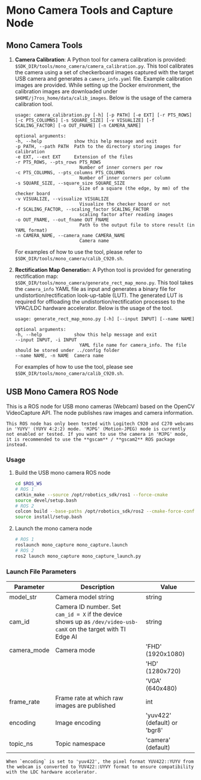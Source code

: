 Mono Camera Tools and Capture Node
==================================

## Mono Camera Tools

1. **Camera Calibration**: A Python tool for camera calibration is provided: `$SDK_DIR/tools/mono_camera/camera_calibration.py`. This tool calibrates the camera using a set of checkerboard images captured with the target USB camera and generates a `camera_info.yaml` file. Example calibration images are provided. While setting up the Docker environment, the calibration images are downloaded under `$HOME/j7ros_home/data/calib_images`. Below is the usage of the camera calibration tool. 
    ```
    usage: camera_calibration.py [-h] [-p PATH] [-e EXT] [-r PTS_ROWS] [-c PTS_COLUMNS] [-s SQUARE_SIZE] [-v VISUALIZE] [-f SCALING_FACTOR] [-o OUT_FNAME] [-n CAMERA_NAME]

    optional arguments:
    -h, --help            show this help message and exit
    -p PATH, --path PATH  Path to the directory storing images for calibration
    -e EXT, --ext EXT     Extension of the files
    -r PTS_ROWS, --pts_rows PTS_ROWS
                            Number of inner corners per row
    -c PTS_COLUMNS, --pts_columns PTS_COLUMNS
                            Number of inner corners per column
    -s SQUARE_SIZE, --square_size SQUARE_SIZE
                            Size of a square (the edge, by mm) of the checker board
    -v VISUALIZE, --visualize VISUALIZE
                            Visualize the checker board or not
    -f SCALING_FACTOR, --scaling_factor SCALING_FACTOR
                            scaling factor after reading images
    -o OUT_FNAME, --out_fname OUT_FNAME
                            Path to the output file to store result (in YAML format)
    -n CAMERA_NAME, --camera_name CAMERA_NAME
                            Camera name
    ```
    For examples of how to use the tool, please refer to `$SDK_DIR/tools/mono_camera/calib_C920.sh`.

2. **Rectification Map Generatio**n: A Python tool is provided for generating rectification map: `$SDK_DIR/tools/mono_camera/generate_rect_map_mono.py`. This tool takes the `camera_info` YAML file as input and generates a binary file for undistortion/rectification look-up-table (LUT). The generated LUT is required for offloading the undistortion/rectification processes to the VPAC/LDC hardware accelerator. Below is the usage of the tool.

    ```
    usage: generate_rect_map_mono.py [-h] [--input INPUT] [--name NAME]

    optional arguments:
    -h, --help            show this help message and exit
    --input INPUT, -i INPUT
                            YAML file name for camera_info. The file should be stored under ../config folder
    --name NAME, -n NAME  Camera name
    ```
    For examples of how to use the tool, please see `$SDK_DIR/tools/mono_camera/calib_C920.sh`.
## USB Mono Camera ROS Node

This is a ROS node for USB mono cameras (Webcam) based on the OpenCV VideoCapture API. The node publishes raw images and camera information.

```{note}
This ROS node has only been tested with Logitech C920 and C270 webcams in 'YUYV' (YUYV 4:2:2) mode. 'MJPG' (Motion-JPEG) mode is currently not enabled or tested. If you want to use the camera in 'MJPG' mode, it is recommended to use the **gscam** / **gscam2** ROS package instead.
```

### Usage
1. Build the USB mono camera ROS node
    ```sh
    cd $ROS_WS
    # ROS 1
    catkin_make --source /opt/robotics_sdk/ros1 --force-cmake
    source devel/setup.bash
    # ROS 2
    colcon build --base-paths /opt/robotics_sdk/ros2 --cmake-force-configure
    source install/setup.bash
    ```

2. Launch the mono camera node
    ```sh
    # ROS 1
    roslaunch mono_capture mono_capture.launch
    # ROS 2
    ros2 launch mono_capture mono_capture_launch.py
    ```

### Launch File Parameters

| Parameter   | Description                                                                | Value                  |
|-------------|----------------------------------------------------------------------------|------------------------|
| model_str   | Camera model string                                                        | string                 |
| cam_id      | Camera ID number. Set `cam_id = X` if the device shows up as `/dev/video-usb-camX` on the target with TI Edge AI | string |
| camera_mode | Camera mode                                                                | 'FHD' (1920x1080)      |
|             |                                                                            | 'HD' (1280x720)        |
|             |                                                                            | 'VGA' (640x480)        |
| frame_rate  | Frame rate at which raw images are published                               | int                    |
| encoding    | Image encoding                                                             | 'yuv422' (default) or 'bgr8' |
| topic_ns    | Topic namespace                                                            | 'camera' (default)     |

```{note}
When `encoding` is set to 'yuv422', the pixel format YUV422::YUYV from the webcam is converted to YUV422::UYVY format to ensure compatibility with the LDC hardware accelerator.
```